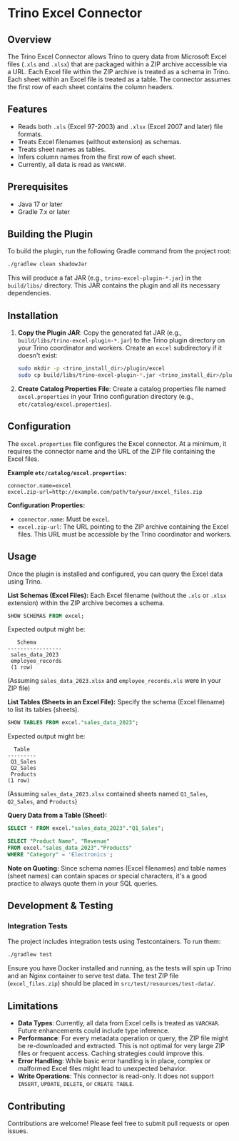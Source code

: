 # Trino Excel Connector

## Overview

The Trino Excel Connector allows Trino to query data from Microsoft Excel files (`.xls` and `.xlsx`) that are packaged within a ZIP archive accessible via a URL. Each Excel file within the ZIP archive is treated as a schema in Trino. Each sheet within an Excel file is treated as a table. The connector assumes the first row of each sheet contains the column headers.

## Features

*   Reads both `.xls` (Excel 97-2003) and `.xlsx` (Excel 2007 and later) file formats.
*   Treats Excel filenames (without extension) as schemas.
*   Treats sheet names as tables.
*   Infers column names from the first row of each sheet.
*   Currently, all data is read as `VARCHAR`.

## Prerequisites

*   Java 17 or later
*   Gradle 7.x or later

## Building the Plugin

To build the plugin, run the following Gradle command from the project root:

```bash
./gradlew clean shadowJar
```

This will produce a fat JAR (e.g., `trino-excel-plugin-*.jar`) in the `build/libs/` directory. This JAR contains the plugin and all its necessary dependencies.

## Installation

1.  **Copy the Plugin JAR**:
    Copy the generated fat JAR (e.g., `build/libs/trino-excel-plugin-*.jar`) to the Trino plugin directory on your Trino coordinator and workers. Create an `excel` subdirectory if it doesn't exist:
    ```bash
    sudo mkdir -p <trino_install_dir>/plugin/excel
    sudo cp build/libs/trino-excel-plugin-*.jar <trino_install_dir>/plugin/excel/
    ```

2.  **Create Catalog Properties File**:
    Create a catalog properties file named `excel.properties` in your Trino configuration directory (e.g., `etc/catalog/excel.properties`).

## Configuration

The `excel.properties` file configures the Excel connector. At a minimum, it requires the connector name and the URL of the ZIP file containing the Excel files.

**Example `etc/catalog/excel.properties`:**

```properties
connector.name=excel
excel.zip-url=http://example.com/path/to/your/excel_files.zip
```

**Configuration Properties:**

*   `connector.name`: Must be `excel`.
*   `excel.zip-url`: The URL pointing to the ZIP archive containing the Excel files. This URL must be accessible by the Trino coordinator and workers.

## Usage

Once the plugin is installed and configured, you can query the Excel data using Trino.

**List Schemas (Excel Files):**
Each Excel filename (without the `.xls` or `.xlsx` extension) within the ZIP archive becomes a schema.

```sql
SHOW SCHEMAS FROM excel;
```
Expected output might be:
```
   Schema
-----------------
 sales_data_2023
 employee_records
 (1 row)
```
(Assuming `sales_data_2023.xlsx` and `employee_records.xls` were in your ZIP file)

**List Tables (Sheets in an Excel File):**
Specify the schema (Excel filename) to list its tables (sheets).

```sql
SHOW TABLES FROM excel."sales_data_2023";
```
Expected output might be:
```
  Table
---------
 Q1_Sales
 Q2_Sales
 Products
(1 row)
```
(Assuming `sales_data_2023.xlsx` contained sheets named `Q1_Sales`, `Q2_Sales`, and `Products`)

**Query Data from a Table (Sheet):**

```sql
SELECT * FROM excel."sales_data_2023"."Q1_Sales";

SELECT "Product Name", "Revenue"
FROM excel."sales_data_2023"."Products"
WHERE "Category" = 'Electronics';
```

**Note on Quoting:** Since schema names (Excel filenames) and table names (sheet names) can contain spaces or special characters, it's a good practice to always quote them in your SQL queries.

## Development & Testing

### Integration Tests

The project includes integration tests using Testcontainers. To run them:

```bash
./gradlew test
```

Ensure you have Docker installed and running, as the tests will spin up Trino and an Nginx container to serve test data. The test ZIP file (`excel_files.zip`) should be placed in `src/test/resources/test-data/`.

## Limitations

*   **Data Types**: Currently, all data from Excel cells is treated as `VARCHAR`. Future enhancements could include type inference.
*   **Performance**: For every metadata operation or query, the ZIP file might be re-downloaded and extracted. This is not optimal for very large ZIP files or frequent access. Caching strategies could improve this.
*   **Error Handling**: While basic error handling is in place, complex or malformed Excel files might lead to unexpected behavior.
*   **Write Operations**: This connector is read-only. It does not support `INSERT`, `UPDATE`, `DELETE`, or `CREATE TABLE`.

## Contributing

Contributions are welcome! Please feel free to submit pull requests or open issues. 